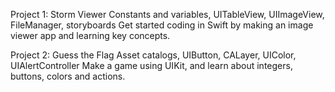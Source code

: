 Project 1: Storm Viewer
Constants and variables, UITableView, UIImageView, FileManager, storyboards
Get started coding in Swift by making an image viewer app and learning key concepts.


Project 2: Guess the Flag
Asset catalogs, UIButton, CALayer, UIColor, UIAlertController
Make a game using UIKit, and learn about integers, buttons, colors and actions.

